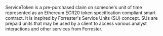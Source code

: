 ServiceToken is a pre-purchased claim on someone's unit of time represented as an Ethereum ECR20 token specification compliant smart contract. It is inspired by Forrester's Service Units (SU) concept. SUs are prepaid units that may be used by a client to access various analyst interactions and other services from Forrester.
